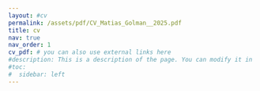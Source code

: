 ```yaml
---
layout: #cv
permalink: /assets/pdf/CV_Matias_Golman__2025.pdf
title: cv
nav: true
nav_order: 1
cv_pdf: # you can also use external links here
#description: This is a description of the page. You can modify it in '_pages/cv.md'. You can also change or remove the top pdf download button.
#toc:
#  sidebar: left
---
```

